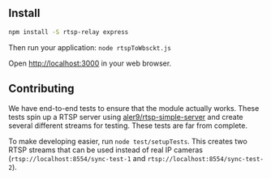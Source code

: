 
## Install

```sh
npm install -S rtsp-relay express
```
Then run your application: ```node rtspToWbsckt.js```

Open [http://localhost:3000](http://localhost:3000) in your web browser.



## Contributing

We have end-to-end tests to ensure that the module actually works. These tests spin up a RTSP server using [aler9/rtsp-simple-server](https://github.com/aler9/rtsp-simple-server) and create several different streams for testing. These tests are far from complete.

To make developing easier, run `node test/setupTests`. This creates two RTSP streams that can be used instead of real IP cameras (`rtsp://localhost:8554/sync-test-1` and `rtsp://localhost:8554/sync-test-2`).
